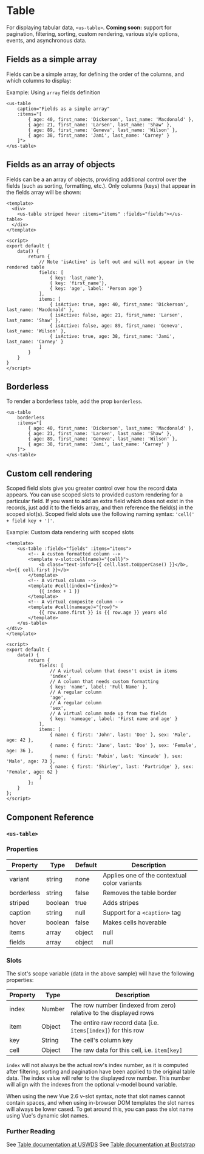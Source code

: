 # Table

For displaying tabular data, `<us-table>`. **Coming soon:** support for pagination, filtering, sorting, custom rendering, various style options, events, and asynchronous data.

## Fields as a simple array

Fields can be a simple array, for defining the order of the columns, and which columns to display:

Example: Using `array` fields definition

<div class="mt-3 mb-3">
    <us-table 
        hover
        caption="Fields as a simple array"
        :items="[
            { age: 40, first_name: 'Dickerson', last_name: 'Macdonald' },
            { age: 21, first_name: 'Larsen', last_name: 'Shaw' },
            { age: 89, first_name: 'Geneva', last_name: 'Wilson' },
            { age: 38, first_name: 'Jami', last_name: 'Carney' }
        ]">
    </us-table>
</div>

```vue
<us-table 
    caption="Fields as a simple array"
    :items="[
        { age: 40, first_name: 'Dickerson', last_name: 'Macdonald' },
        { age: 21, first_name: 'Larsen', last_name: 'Shaw' },
        { age: 89, first_name: 'Geneva', last_name: 'Wilson' },
        { age: 38, first_name: 'Jami', last_name: 'Carney' }
    ]">
</us-table>
```

## Fields as an array of objects

Fields can be a an array of objects, providing additional control over the fields (such as sorting, formatting, etc.). Only columns (keys) that appear in the fields array will be shown:

<div class="mt-3 mb-3">
    <us-table 
        caption="Example: Using array of objects fields definition"
        striped 
        hover 
        :fields="[
                { key: 'last_name'},
                { key: 'first_name'},
                { key: 'age', label: 'Person age'}            
        ]" 
        :items="[
            { isActive: true, age: 40, first_name: 'Dickerson', last_name: 'Macdonald' },
            { isActive: false, age: 21, first_name: 'Larsen', last_name: 'Shaw' },
            { isActive: false, age: 89, first_name: 'Geneva', last_name: 'Wilson' },
            { isActive: true, age: 38, first_name: 'Jami', last_name: 'Carney' }
        ]"
    >
    </us-table>
</div>


```vue
<template>
  <div>
    <us-table striped hover :items="items" :fields="fields"></us-table>
  </div>
</template>

<script>
export default {
    data() {
        return {
            // Note 'isActive' is left out and will not appear in the rendered table
            fields: [
                { key: 'last_name'},
                { key: 'first_name'},
                { key: 'age', label: 'Person age'}            
            ],
            items: [
                { isActive: true, age: 40, first_name: 'Dickerson', last_name: 'Macdonald' },
                { isActive: false, age: 21, first_name: 'Larsen', last_name: 'Shaw' },
                { isActive: false, age: 89, first_name: 'Geneva', last_name: 'Wilson' },
                { isActive: true, age: 38, first_name: 'Jami', last_name: 'Carney' }
            ]
        }
    }
}
</script>

```

## Borderless

To render a borderless table, add the prop `borderless`.

<div class="mt-3 mb-3">
    <us-table 
        borderless
        :items="[
            { age: 40, first_name: 'Dickerson', last_name: 'Macdonald' },
            { age: 21, first_name: 'Larsen', last_name: 'Shaw' },
            { age: 89, first_name: 'Geneva', last_name: 'Wilson' },
            { age: 38, first_name: 'Jami', last_name: 'Carney' }
        ]">
    </us-table>
</div>

```vue
<us-table 
    borderless
    :items="[
        { age: 40, first_name: 'Dickerson', last_name: 'Macdonald' },
        { age: 21, first_name: 'Larsen', last_name: 'Shaw' },
        { age: 89, first_name: 'Geneva', last_name: 'Wilson' },
        { age: 38, first_name: 'Jami', last_name: 'Carney' }
    ]">
</us-table>
```

## Custom cell rendering

Scoped field slots give you greater control over how the record data appears. You can use scoped slots to provided custom rendering for a particular field. If you want to add an extra field which does not exist in the records, just add it to the fields array, and then reference the field(s) in the scoped slot(s). Scoped field slots use the following naming syntax: `'cell(' + field key + ')'`.

Example: Custom data rendering with scoped slots

<div class="mt-3 mb-3">
    <us-table :fields="fields" :items="items">
        <!-- A custom formatted column --> 
        <template v-slot:cell(name)="{cell}">
            <b class="text-info">{{ cell.last.toUpperCase() }}</b>, <b>{{ cell.first }}</b>
        </template>
        <!-- A virtual column -->
        <template #cell(index)="{index}">
            {{ index + 1 }}
        </template>
        <!-- A virtual composite column -->
        <template #cell(nameage)="{item}">
            {{ item.name.first }} is {{ item.age }} years old
        </template> 
    </us-table>
</div>


```vue
<template>
    <us-table :fields="fields" :items="items">
        <!-- A custom formatted column --> 
        <template v-slot:cell(name)="{cell}">
            <b class="text-info">{{ cell.last.toUpperCase() }}</b>, <b>{{ cell.first }}</b>
        </template>
        <!-- A virtual column -->
        <template #cell(index)="{index}">
            {{ index + 1 }}
        </template>
        <!-- A virtual composite column -->
        <template #cell(nameage)="{row}">
            {{ row.name.first }} is {{ row.age }} years old
        </template> 
    </us-table>
</div>
</template>

<script>
export default {
    data() {
        return {
            fields: [
                // A virtual column that doesn't exist in items
                'index',
                // A column that needs custom formatting
                { key: 'name', label: 'Full Name' },
                // A regular column
                'age',
                // A regular column
                'sex',
                // A virtual column made up from two fields
                { key: 'nameage', label: 'First name and age' }
            ],
            items: [
                { name: { first: 'John', last: 'Doe' }, sex: 'Male', age: 42 },
                { name: { first: 'Jane', last: 'Doe' }, sex: 'Female', age: 36 },
                { name: { first: 'Rubin', last: 'Kincade' }, sex: 'Male', age: 73 },
                { name: { first: 'Shirley', last: 'Partridge' }, sex: 'Female', age: 62 }
            ]
        };
    }
};
</script>
```


## Component Reference

### `<us-table>`

### Properties 

| Property | Type  | Default | Description |
| -------- | ----- | ------- | ----------- | 
| variant  | string | none | Applies one of the contextual color variants |
| borderless | string | false | Removes the table border |
| striped | boolean | true | Adds stripes |
| caption | string | null | Support for a `<caption>` tag | 
| hover | boolean | false | Makes cells hoverable |
| items | array|object | null | Pass an array of items to automatically populate a table |
| fields | array|object | null | Pass details on how to render items passed in |

### Slots

The slot's scope variable (data in the above sample) will have the following properties:

| Property | Type  | Description |
| -------- | ----- | ----------- | 
| index  | Number | The row number (indexed from zero) relative to the displayed rows |
| item  | Object | The entire raw record data (i.e. `items[index]`) for this row |
| key  | String | The cell's column key |
| cell  | Object | The raw data for this cell, i.e. `item[key]` |

`index` will not always be the actual row's index number, as it is computed after filtering, sorting and pagination have been applied to the original table data. The index value will refer to the displayed row number. This number will align with the indexes from the optional v-model bound variable.

When using the new Vue 2.6 v-slot syntax, note that slot names cannot contain spaces, and when using in-browser DOM templates the slot names will always be lower cased. To get around this, you can pass the slot name using Vue's dynamic slot names.


### Further Reading

See [Table documentation at USWDS](https://designsystem.digital.gov/components/table/)
See [Table documentation at Bootstrap](https://getbootstrap.com/docs/5.1/content/tables/)

<script>
export default {
    data() {
        return {
            fields: [
                // A virtual column that doesn't exist in items
                'index',
                // A column that needs custom formatting
                { key: 'name', label: 'Full Name' },
                // A regular column
                'age',
                // A regular column
                'sex',
                // A virtual column made up from two fields
                { key: 'nameage', label: 'First name and age' }
            ],
            items: [
                { name: { first: 'John', last: 'Doe' }, sex: 'Male', age: 42 },
                { name: { first: 'Jane', last: 'Doe' }, sex: 'Female', age: 36 },
                { name: { first: 'Rubin', last: 'Kincade' }, sex: 'Male', age: 73 },
                { name: { first: 'Shirley', last: 'Partridge' }, sex: 'Female', age: 62 }
            ]
        };
    }
};
</script>